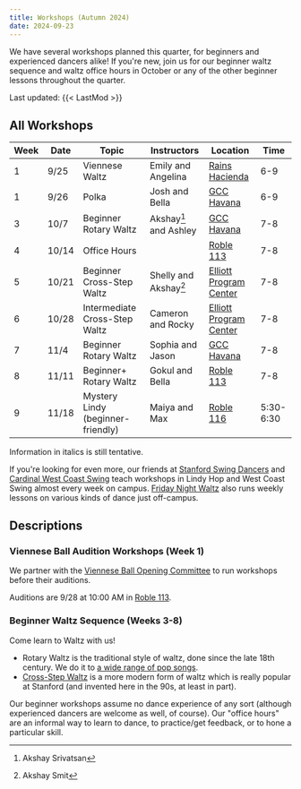 ```yaml
---
title: Workshops (Autumn 2024)
date: 2024-09-23
---
```


We have several workshops planned this quarter, for beginners and experienced
dancers alike!  If you're new, join us for our beginner waltz sequence and
waltz office hours in October or any of the other beginner lessons throughout
the quarter.

<!--more-->

Last updated: {{< LastMod >}}

## All Workshops

| Week | Date  | Topic                             | Instructors           | Location                      | Time      |
|------|-------|-----------------------------------|-----------------------|-------------------------------|-----------|
| 1    | 9/25  | Viennese Waltz                    | Emily and Angelina    | [Rains Hacienda][rains]       | 6-9       |
| 1    | 9/26  | Polka                             | Josh and Bella        | [GCC Havana][gcc]             | 6-9       |
| 3    | 10/7  | Beginner Rotary Waltz             | Akshay[^1] and Ashley | [GCC Havana][gcc]             | 7-8       |
| 4    | 10/14 | Office Hours                      |                       | [Roble 113][roble]            | 7-8       |
| 5    | 10/21 | Beginner Cross-Step Waltz         | Shelly and Akshay[^2] | [Elliott Program Center][epc] | 7-8       |
| 6    | 10/28 | Intermediate Cross-Step Waltz     | Cameron and Rocky     | [Elliott Program Center][epc] | 7-8       |
| 7    | 11/4  | Beginner Rotary Waltz             | Sophia and Jason      | [GCC Havana][gcc]             | 7-8       |
| 8    | 11/11 | Beginner+ Rotary Waltz            | Gokul and Bella       | [Roble 113][roble]            | 7-8       |
| 9    | 11/18 | Mystery Lindy (beginner-friendly) | Maiya and Max         | [Roble 116][roble]            | 5:30-6:30 |

[^1]: Akshay Srivatsan
[^2]: Akshay Smit

Information in italics is still tentative.

If you're looking for even more, our friends at [Stanford Swing Dancers][ssd]
and [Cardinal West Coast Swing][wcs] teach workshops in Lindy Hop and West
Coast Swing almost every week on campus. [Friday Night Waltz][fnw] also runs
weekly lessons on various kinds of dance just off-campus.

## Descriptions

### Viennese Ball Audition Workshops (Week 1)

We partner with the [Viennese Ball Opening
Committee](https://vienneseball.stanford.edu) to run workshops before their
auditions.

Auditions are 9/28 at 10:00 AM in [Roble 113][roble].

### Beginner Waltz Sequence (Weeks 3-8)

Come learn to Waltz with us!
* Rotary Waltz is the traditional style of waltz, done since the late 18th
century.  We do it to [a wide range of pop songs][lod-rotary].
* [Cross-Step Waltz][xstep] is a more modern form of waltz which is really
popular at Stanford (and invented here in the 90s, at least in part).

Our beginner workshops assume no dance experience of any sort (although
experienced dancers are welcome as well, of course).  Our "office hours" are an
informal way to learn to dance, to practice/get feedback, or to hone a
particular skill.

[lod-rotary]: https://open.spotify.com/playlist/4sGCGgIXR28EQL3oOd1GO4
[lod-lindy]: https://www.libraryofdance.org/dances/lindy-hop/
[xstep]: https://socialdance.stanford.edu/syllabi/cross-step_waltz.htm
[epc]: /info/locations/#elliott-program-center
[roble]: /info/locations/#roble-gym
[gcc]: /info/locations/#graduate-community-center
[rains]: /info/locations/#rains-houses
[ssd]: https://swing.stanford.edu
[wcs]: https://www.facebook.com/cardinalswing/
[fnw]: http://fridaynightwaltz.com/
